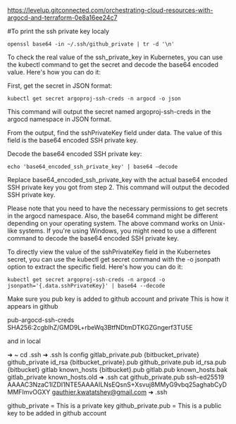 https://levelup.gitconnected.com/orchestrating-cloud-resources-with-argocd-and-terraform-0e8a16ee24c7


#To print the ssh private key localy
```
openssl base64 -in ~/.ssh/github_private | tr -d '\n'
```

To check the real value of the ssh_private_key in Kubernetes, you can use the kubectl command to get the secret and decode the base64 encoded value. Here's how you can do it:

First, get the secret in JSON format:

```
kubectl get secret argoproj-ssh-creds -n argocd -o json
```

This command will output the secret named argoproj-ssh-creds in the argocd namespace in JSON format.

From the output, find the sshPrivateKey field under data. The value of this field is the base64 encoded SSH private key.

Decode the base64 encoded SSH private key:

```
echo 'base64_encoded_ssh_private_key' | base64 —decode
```

Replace base64_encoded_ssh_private_key with the actual base64 encoded SSH private key you got from step 2. This command will output the decoded SSH private key.

Please note that you need to have the necessary permissions to get secrets in the argocd namespace. Also, the base64 command might be different depending on your operating system. The above command works on Unix-like systems. If you're using Windows, you might need to use a different command to decode the base64 encoded SSH private key.


To directly view the value of the sshPrivateKey field in the Kubernetes secret, you can use the kubectl get secret command with the -o jsonpath option to extract the specific field. Here's how you can do it:

```
kubectl get secret argoproj-ssh-creds -n argocd -o jsonpath='{.data.sshPrivateKey}' | base64 --decode
```


Make sure you pub key is added to github account and private 
This is how it appears in github 

pub-argocd-ssh-creds
SHA256:2cgblhZ/GMD9L+rbeWq3BtfNDtmDTKGZGngerf3TU5E

and in local 

➜  ~ cd .ssh 
➜  .ssh ls
config                  gitlab_private.pub      {bitbucket_private}
github_private          id_rsa                  {bitbucket_private}.pub
github_private.pub      id_rsa.pub              {bitbucket}
gitlab                  known_hosts             {bitbucket}.pub
gitlab.pub              known_hosts.bak
gitlab_private          known_hosts.old
➜  .ssh cat github_private.pub
ssh-ed25519 AAAAC3NzaC1lZDI1NTE5AAAAILNsEQsnS+Xsvuj8MMyG9vbq25aghabCyDMMFImvOGXY gauthier.kwatatshey@gmail.com
➜  .ssh 

github_private  = This is a private key
github_private.pub = This is a public key to be added in github account 